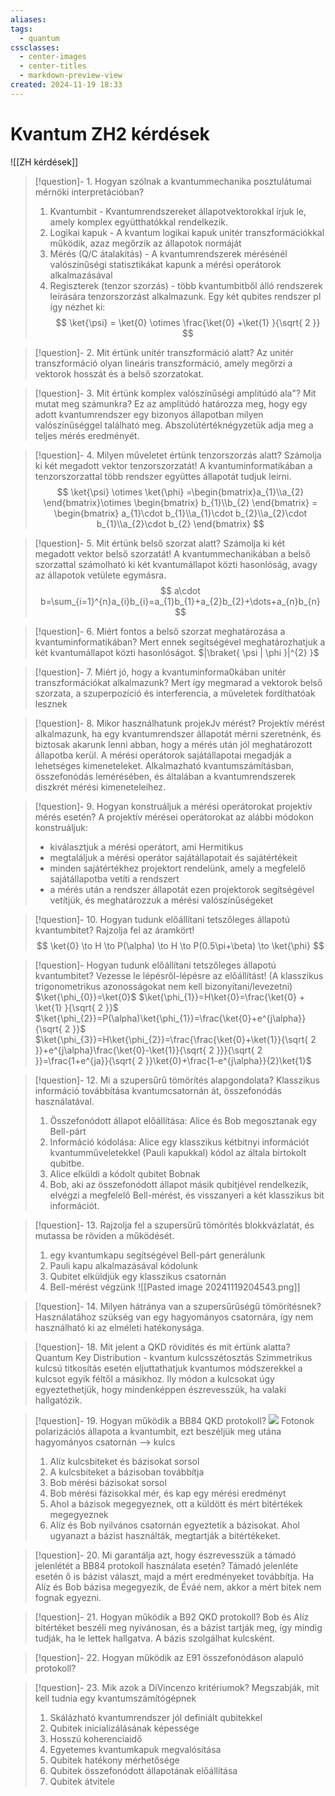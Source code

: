 ```yaml
---
aliases: 
tags:
  - quantum
cssclasses:
  - center-images
  - center-titles
  - markdown-preview-view
created: 2024-11-19 18:33
---
```


# Kvantum ZH2 kérdések

![[ZH kérdések]]

>[!question]- 1. Hogyan szólnak a kvantummechanika posztulátumai mérnöki interpretációban?
>1. Kvantumbit - Kvantumrendszereket állapotvektorokkal írjuk le, amely komplex együtthatókkal rendelkezik.
>2. Logikai kapuk - A kvantum logikai kapuk unitér transzformációkkal működik, azaz megőrzik az állapotok normáját
>3. Mérés (Q/C átalakítás) - A kvantumrendszerek mérésénél valószínűségi statisztikákat kapunk a mérési operátorok alkalmazásával
>4. Regiszterek (tenzor szorzás) - több kvantumbitből álló rendszerek leírására tenzorszorzást alkalmazunk. Egy két qubites rendszer pl így nézhet ki:
>	$$
>\ket{\psi} = \ket{0} \otimes \frac{\ket{0} +\ket{1} }{\sqrt{ 2 }}
>$$

>[!question]- 2. Mit értünk unitér transzformáció alatt?
>Az unitér transzformáció olyan lineáris transzformáció, amely megőrzi a vektorok hosszát és a belső szorzatokat.

>[!question]- 3. Mit értünk komplex valószínűségi amplitúdó ala"? Mit mutat meg számunkra?
>Ez az amplitúdó határozza meg, hogy egy adott kvantumrendszer egy bizonyos állapotban milyen valószínűséggel található meg. Abszolútértéknégyzetük adja meg a teljes mérés eredményét.

>[!question]- 4. Milyen műveletet értünk tenzorszorzás alatt? Számolja ki két megadott vektor tenzorszorzatát!
>A kvantuminformatikában a tenzorszorzattal több rendszer együttes állapotát tudjuk leírni.
> $$
>\ket{\psi} \otimes \ket{\phi} =\begin{bmatrix}a_{1}\\a_{2}
\end{bmatrix}\otimes \begin{bmatrix}
b_{1}\\b_{2}
\end{bmatrix} = \begin{bmatrix} a_{1}\cdot b_{1}\\a_{1}\cdot b_{2}\\a_{2}\cdot b_{1}\\a_{2}\cdot b_{2}
\end{bmatrix}
>$$ 

>[!question]- 5. Mit értünk belső szorzat alatt? Számolja ki két megadott vektor belső szorzatát!
>A kvantummechanikában a belső szorzattal számolható ki két kvantumállapot közti hasonlóság, avagy az állapotok vetülete egymásra.
> $$
> a\cdot b=\sum_{i=1}^{n}a_{i}b_{i}=a_{1}b_{1}+a_{2}b_{2}+\dots+a_{n}b_{n}
$$

>[!question]- 6. Miért fontos a belső szorzat meghatározása a kvantuminformatikában?
>Mert ennek segítségével meghatározhatjuk a két kvantumállapot közti hasonlóságot. $|\braket{ \psi | \phi }|^{2} }$

>[!question]- 7. Miért jó, hogy a kvantuminforma0kában unitér transzformációkat alkalmazunk?
>Mert így megmarad a vektorok belső szorzata, a szuperpozíció és interferencia, a műveletek fordíthatóak lesznek

>[!question]- 8. Mikor használhatunk projekJv mérést?
>Projektív mérést alkalmazunk, ha egy kvantumrendszer állapotát mérni szeretnénk, és biztosak akarunk lenni abban, hogy a mérés után jól meghatározott állapotba kerül. A mérési operátorok sajátállapotai megadják a lehetséges kimeneteleket. Alkalmazható kvantumszámításban, összefonódás lemérésében, és általában a kvantumrendszerek diszkrét mérési kimeneteleihez.

>[!question]- 9. Hogyan konstruáljuk a mérési operátorokat projektív mérés esetén?
>A projektív mérései operátorokat az alábbi módokon konstruáljuk:
>- kiválasztjuk a mérési operátort, ami Hermitikus
>- megtaláljuk a mérési operátor sajátállapotait és sajátértékeit
>- minden sajátértékhez projektort rendelünk, amely a megfelelő sajátállapotba vetíti a rendszert
>- a mérés után a rendszer állapotát ezen projektorok segítségével vetítjük, és meghatározzuk a mérési valószínűségeket

>[!question]- 10. Hogyan tudunk előállítani tetszőleges állapotú kvantumbitet? Rajzolja fel az áramkört!
>$$
>\ket{0} \to H \to P(\alpha) \to H \to P(0.5\pi+\beta) \to \ket{\phi}
>$$

>[!question]- Hogyan tudunk előállítani tetszőleges állapotú kvantumbitet? Vezesse le lépésről-lépésre az előállítást! (A klasszikus trigonometrikus azonosságokat nem kell bizonyítani/levezetni)
> $\ket{\phi_{0}}=\ket{0}$
>$\ket{\phi_{1}}=H\ket{0}=\frac{\ket{0} + \ket{1} }{\sqrt{ 2 }}$
>$\ket{\phi_{2}}=P(\alpha)\ket{\phi_{1}}=\frac{\ket{0}+e^{j\alpha}}{\sqrt{ 2 }}$
> $\ket{\phi_{3}}=H\ket{\phi_{2}}=\frac{\frac{\ket{0}+\ket{1}}{\sqrt{ 2 }}+e^{j\alpha}\frac{\ket{0}-\ket{1}}{\sqrt{ 2 }}}{\sqrt{ 2 }}=\frac{1+e^{ja}}{\sqrt{ 2 }}\ket{0}+\frac{1-e^{j\alpha}}{2}\ket{1}$

>[!question]- 12. Mi a szupersűrű tömörítés alapgondolata?
>Klasszikus információ továbbítása kvantumcsatornán át, összefonódás használatával.
>1. Összefonódott állapot előállítása:
>   Alice és Bob megosztanak egy Bell-párt
>2. Információ kódolása:
>   Alice egy klasszikus kétbitnyi információt kvantumműveletekkel (Pauli kapukkal) kódol az általa birtokolt qubitbe.
>3. Alice elküldi a kódolt qubitet Bobnak
>4. Bob, aki az összefonódott állapot másik qubitjével rendelkezik, elvégzi a megfelelő Bell-mérést, és visszanyeri a két klasszikus bit információt.

>[!question]- 13. Rajzolja fel a szupersűrű tömörítés blokkvázlatát, és mutassa be röviden a működését.
>1. egy kvantumkapu segítségével Bell-párt generálunk
>2. Pauli kapu alkalmazásával kódolunk
>3. Qubitet elküldjük egy klasszikus csatornán
>4. Bell-mérést végzünk
>![[Pasted image 20241119204543.png]]


>[!question]- 14. Milyen hátránya van a szupersűrűségű tömörítésnek?
>Használatához szükség van egy hagyományos csatornára, így nem használható ki az elméleti hatékonysága.

>[!question]- 18. Mit jelent a QKD rövidítés és mit értünk alatta?
>Quantum Key Distribution - kvantum kulcsszétosztás
>Szimmetrikus kulcsú titkosítás esetén eljuttathatjuk kvantumos módszerekkel a kulcsot egyik féltől a másikhoz. Ily módon a kulcsokat úgy egyeztethetjük, hogy mindenképpen észrevesszük, ha valaki hallgatózik.

>[!question]- 19. Hogyan működik a BB84 QKD protokoll?
![](https://www.youtube.com/embed/8hNQyTdNil4?si=XD5CW_agN94COpod)
> Fotonok polarizációs állapota a kvantumbit, ezt beszéljük meg utána hagyományos csatornán --> kulcs
> 
> 1. Alíz kulcsbiteket és bázisokat sorsol
> 2. A kulcsbiteket a bázisoban továbbítja
> 3. Bob mérési bázisokat sorsol
> 4. Bob mérési fázisokkal mér, és kap egy mérési eredményt
> 5. Ahol a bázisok megegyeznek, ott a küldött és mért bitértékek megegyeznek
> 6. Alíz és Bob nyilvános csatornán egyeztetik a bázisokat. Ahol ugyanazt a bázist használták, megtartják a bitértékeket.

>[!question]- 20. Mi garantálja azt, hogy észrevesszük a támadó jelenlétét a BB84 protokoll használata esetén?
>Támadó jelenléte esetén ő is bázist választ, majd a mért eredményeket továbbítja. Ha Alíz és Bob bázisa megegyezik, de Éváé nem, akkor a mért bitek nem fognak egyezni.

>[!question]- 21. Hogyan működik a B92 QKD protokoll?
>Bob és Alíz bitértéket beszéli meg nyivánosan, és a bázist tartják meg, így mindig tudják, ha le lettek hallgatva. A bázis szolgálhat kulcsként.

>[!question]- 22. Hogyan működik az E91 összefonódáson alapuló protokoll?
>

>[!question]- 23. Mik azok a DiVincenzo kritériumok?
>Megszabják, mit kell tudnia egy kvantumszámítógépnek
>1. Skálázható kvantumrendszer jól definiált qubitekkel
>2. Qubitek inicializálásának képessége
>3. Hosszú koherenciaidő
>4. Egyetemes kvantumkapuk megvalósítása
>5. Qubitek hatékony mérhetősége
>6. Qubitek összefonódott állapotának előállítása
>7. Qubitek átvitele

